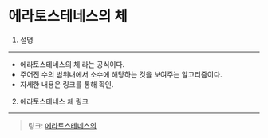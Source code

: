 에라토스테네스의 체 
=================

1. 설명
-------
- 에라토스테네스의 체 라는 공식이다.
- 주어진 수의 범위내에서 소수에 해당하는 것을 보여주는 알고리즘이다. 
- 자세한 내용은 링크를 통해 확인.

2. 에라토스테네스 체 링크 
-----------------------

   > 링크:  [에라토스테네스의 ](https://ko.wikipedia.org/wiki/에라토스테네스의_체 "Eratos")




